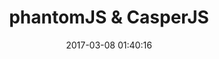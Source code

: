 ---
layout: post
title:  phantomJS & CasperJS
date:   2017-03-08 01:40:16
description: 웹자동화 도구 phantomJS & CasperJS 간단한 정리
category: cheatSheet
published: false
tag: 도구
---